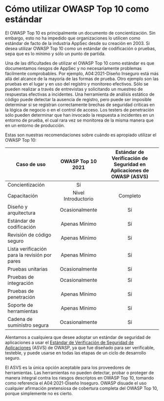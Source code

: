 # Cómo utilizar OWASP Top 10 como estándar

El OWASP Top 10 es principalmente un documento de concientización. Sin embargo, esto no ha impedido que organizaciones lo utilicen como estándar de facto de la industria AppSec desde su creación en 2003. Si desea utilizar OWASP Top 10 como un estándar de codificación o pruebas, sepa que es lo mínimo y sólo un punto de partida.

Una de las dificultades de utilizar el OWASP Top 10 como estándar es que documentamos riesgos de AppSec y no necesariamente problemas fácilmente comprobables.
Por ejemplo, A04:2021-Diseño Inseguro está más allá del alcance de la mayoría de las formas de prueba. Otro ejemplo son las pruebas en el lugar y en uso del registro y monitoreo efectivos. Sólo se pueden realizar a través de entrevistas y solicitando un muestreo de respuestas efectivas a incidentes. Una herramienta de análisis estático de código puede detectar la ausencia de registro, pero puede ser imposible determinar si se registran correctamente brechas de seguridad críticas en la lógica de negocio o en el control de acceso. Los testers de penetración sólo pueden determinar que han invocado la respuesta a incidentes en un entorno de prueba, el cual rara vez se monitorea de la misma manera que en un entorno de producción.

Estas son nuestras recomendaciones sobre cuándo es apropiado utilizar el OWASP Top 10:

| Caso de uso                                   | OWASP Top 10 2021   | Estándar de Verificación de Seguridad en Aplicaciones de OWASP (ASVS) |
|-----------------------------------------------|:-------------------:|:---------------------------------------------------------------------:|
| Concientización                               | Sí                  |                                                                       |
| Capacitación                                  | Nivel Introductorio |                               Completo                                |
| Diseño y arquitectura                         | Ocasionalmente      |                                  Sí                                   |
| Estándar de codificación                      | Apenas Mínimo       |                                  Sí                                   |
| Revisión de código seguro                     | Apenas Mínimo       |                                  Sí                                   |
| Lista verificación para la revisión por pares | Apenas Mínimo       |                                  Sí                                   |
| Pruebas unitarias                             | Ocasionalmente      |                                  Sí                                   |
| Pruebas de integración                        | Ocasionalmente      |                                  Sí                                   |
| Pruebas de penetración                        | Apenas Mínimo       |                                  Sí                                   |
| Soporte de herramientas                       | Apenas Mínimo       |                                  Sí                                   |
| Cadena de suministro segura                   | Ocasionalmente      |                                  Sí                                   |

Alentamos a cualquiera que desee adoptar un estándar de seguridad de aplicaciones a usar el [Estándar de Verificación de Seguridad de Aplicaciones](https://owasp.org/www-project-application-security-verification-standard/) (ASVS) de OWASP, ya que fue diseñado para ser verificable, testeble, y puede usarse en todas las etapas de un ciclo de desarrollo seguro.

El ASVS es la única opción aceptable para los proveedores de herramientas. Las herramientas no pueden detectar, probar o proteger de manera integral contra los riesgos descriptos en OWASP Top 10, tomando como referencia el A04:2021-Diseño Inseguro. OWASP disuade el uso cualquier afirmación pretensiosa de cobertura completa del OWASP Top 10, porque simplemente no es cierto.
